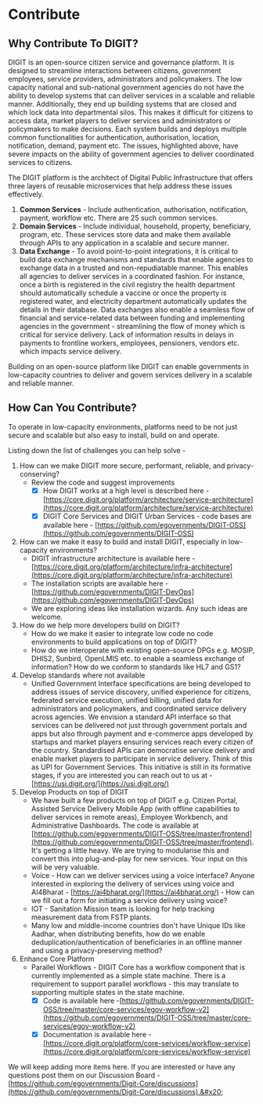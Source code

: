 # Contribute

## **Why Contribute To DIGIT?**

DIGIT is an open-source citizen service and governance platform. It is designed to streamline interactions between citizens, government employees, service providers, administrators and policymakers. The low capacity national and sub-national government agencies do not have the ability to develop systems that can deliver services in a scalable and reliable manner. Additionally, they end up building systems that are closed and which lock data into departmental silos. This makes it difficult for citizens to access data, market players to deliver services and administrators or policymakers to make decisions. Each system builds and deploys multiple common functionalities for authentication, authorisation, location, notification, demand, payment etc. The issues, highlighted above, have severe impacts on the ability of government agencies to deliver coordinated services to citizens. &#x20;

The DIGIT platform is the architect of Digital Public Infrastructure that offers three layers of reusable microservices that help address these issues effectively.

1. **Common Services** - Include authentication, authorisation, notification, payment, workflow etc. There are 25 such common services.&#x20;
2. **Domain Services** - Include individual, household, property, beneficiary, program, etc. These services store data and make them available through APIs to any application in a scalable and secure manner.&#x20;
3. **Data Exchange** - To avoid point-to-point integrations, it is critical to build data exchange mechanisms and standards that enable agencies to exchange data in a trusted and non-repudiatable manner. This enables all agencies to deliver services in a coordinated fashion. For instance, once a birth is registered in the civil registry the health department should automatically schedule a vaccine or once the property is registered water, and electricity department automatically updates the details in their database. Data exchanges also enable a seamless flow of financial and service-related data between funding and implementing agencies in the government - streamlining the flow of money which is critical for service delivery. Lack of information results in delays in payments to frontline workers, employees, pensioners, vendors etc. which impacts service delivery.&#x20;

Building on an open-source platform like DIGIT can enable governments in low-capacity countries to deliver and govern services delivery in a scalable and reliable manner.&#x20;

## **How Can You Contribute?**

To operate in low-capacity environments, platforms need to be not just secure and scalable but also easy to install, build on and operate.&#x20;

Listing down the list of challenges you can help solve -&#x20;

1. How can we make DIGIT more secure, performant, reliable, and privacy-conserving?&#x20;
   * Review the code and suggest improvements
     * [x] How DIGIT works at a high level is described here - [https://core.digit.org/platform/architecture/service-architecture](https://core.digit.org/platform/architecture/service-architecture)
     * [x] DIGIT Core Services and DIGIT Urban Services - code bases are available here - [https://github.com/egovernments/DIGIT-OSS](https://github.com/egovernments/DIGIT-OSS)
2. How can we make it easy to build and install DIGIT, especially in low-capacity environments?
   * DIGIT infrastructure architecture is available here - [https://core.digit.org/platform/architecture/infra-architecture](https://core.digit.org/platform/architecture/infra-architecture)
   * The installation scripts are available here - [https://github.com/egovernments/DIGIT-DevOps](https://github.com/egovernments/DIGIT-DevOps)
   * We are exploring ideas like installation wizards. Any such ideas are welcome.&#x20;
3. How do we help more developers build on DIGIT?
   * How do we make it easier to integrate low code no code environments to build applications on top of DIGIT?
   * How do we interoperate with existing open-source DPGs e.g. MOSIP, DHIS2, Sunbird, OpenLMIS etc. to enable a seamless exchange of information? How do we conform to standards like HL7 and GS1?&#x20;
4. Develop standards where not available&#x20;
   * Unified Government Interface specifications are being developed to address issues of service discovery, unified experience for citizens, federated service execution, unified billing, unified data for administrators and policymakers, and coordinated service delivery across agencies. We envision a standard API interface so that services can be delivered not just through government portals and apps but also through payment and e-commerce apps developed by startups and market players ensuring services reach every citizen of the country. Standardised APIs can democratise service delivery and enable market players to participate in service delivery. Think of this as UPI for Government Services. This initiative is still in its formative stages, if you are interested you can reach out to us at - [https://usi.digit.org/](https://usi.digit.org/)
5. Develop Products on top of DIGIT
   * We have built a few products on top of DIGIT e.g. Citizen Portal, Assisted Service Delivery Mobile App (with offline capabilities to deliver services in remote areas), Employee Workbench, and Administrative Dashboards. The code is available at [https://github.com/egovernments/DIGIT-OSS/tree/master/frontend](https://github.com/egovernments/DIGIT-OSS/tree/master/frontend). It's getting a little heavy. We are trying to modularise this and convert this into plug-and-play for new services. Your input on this will be very valuable.
   * Voice - How can we deliver services using a voice interface? Anyone interested in exploring the delivery of services using voice and AI4Bharat - [https://ai4bharat.org/](https://ai4bharat.org/) - How can we fill out a form for initiating a service delivery using voice?&#x20;
   * IOT - Sanitation Mission team is looking for help tracking measurement data from FSTP plants.
   * Many low and middle-income countries don't have Unique IDs like Aadhar, when distributing benefits, how do we enable deduplication/authentication of beneficiaries in an offline manner and using a privacy-preserving method?
6. Enhance Core Platform
   * Parallel Workflows - DIGIT Core has a workflow component that is currently implemented as a simple state machine. There is a requirement to support parallel workflows - this may translate to supporting multiple states in the state machine.&#x20;
     * [x] Code is available here -[https://github.com/egovernments/DIGIT-OSS/tree/master/core-services/egov-workflow-v2](https://github.com/egovernments/DIGIT-OSS/tree/master/core-services/egov-workflow-v2)
     * [x] Documentation is available here - [https://core.digit.org/platform/core-services/workflow-service](https://core.digit.org/platform/core-services/workflow-service)

We will keep adding more items here. If you are interested or have any questions post them on our Discussion Board - [https://github.com/egovernments/Digit-Core/discussions](https://github.com/egovernments/Digit-Core/discussions).&#x20;
